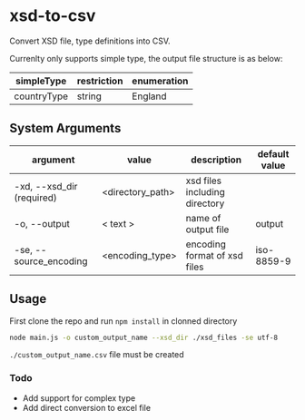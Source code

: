 # xsd-to-csv
Convert XSD file, type definitions into CSV.

Currenlty only supports simple type, the output file structure is as below:

| simpleType | restriction | enumeration
| ------ | ------ | ------
| countryType | string | England


## System Arguments

| argument | value | description | default value
| ------ | ------ | ------ | --- |
| -xd, --xsd_dir (required) | <directory_path> | xsd files including directory | 
| -o, --output | < text > | name of output file | output
| -se, --source_encoding | <encoding_type> | encoding format of xsd files | iso-8859-9


## Usage

First clone the repo and run `npm install` in clonned directory

```sh
node main.js -o custom_output_name --xsd_dir ./xsd_files -se utf-8
```
`./custom_output_name.csv` file must be created


  
### Todo
* Add support for complex type
* Add direct conversion to excel file

